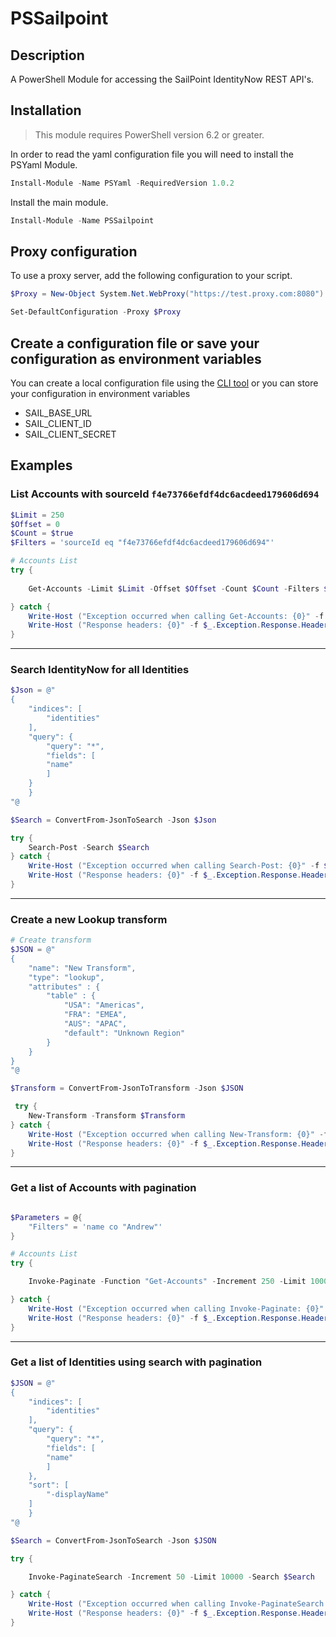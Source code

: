 # PSSailpoint

## Description

A PowerShell Module for accessing the SailPoint IdentityNow REST API's.

## Installation

> This module requires PowerShell version 6.2 or greater.

In order to read the yaml configuration file you will need to install the PSYaml Module.

```powershell
Install-Module -Name PSYaml -RequiredVersion 1.0.2
```

Install the main module.

```powershell
Install-Module -Name PSSailpoint
```

## Proxy configuration

To use a proxy server, add the following configuration to your script.

```powershell
$Proxy = New-Object System.Net.WebProxy("https://test.proxy.com:8080")

Set-DefaultConfiguration -Proxy $Proxy
```

## Create a configuration file or save your configuration as environment variables

You can create a local configuration file using the [CLI tool](https://github.com/sailpoint-oss/sailpoint-cli#configuration) or you can store your configuration in environment variables

* SAIL_BASE_URL
* SAIL_CLIENT_ID
* SAIL_CLIENT_SECRET

## Examples

### List Accounts with sourceId `f4e73766efdf4dc6acdeed179606d694`

```powershell
$Limit = 250
$Offset = 0
$Count = $true
$Filters = 'sourceId eq "f4e73766efdf4dc6acdeed179606d694"'

# Accounts List
try {
    
    Get-Accounts -Limit $Limit -Offset $Offset -Count $Count -Filters $Filters

} catch {
    Write-Host ("Exception occurred when calling Get-Accounts: {0}" -f $_.ErrorDetails)
    Write-Host ("Response headers: {0}" -f $_.Exception.Response.Headers)
}
```

---

### Search IdentityNow for all Identities

```powershell
$Json = @"
{
	"indices": [
		"identities"
	],
	"query": {
		"query": "*",
		"fields": [
		"name"
		]
	}
	}
"@

$Search = ConvertFrom-JsonToSearch -Json $Json

try {
    Search-Post -Search $Search
} catch {
    Write-Host ("Exception occurred when calling Search-Post: {0}" -f $_.ErrorDetails)
    Write-Host ("Response headers: {0}" -f $_.Exception.Response.Headers)
}
```

---

### Create a new Lookup transform

```powershell
# Create transform
$JSON = @"
{
    "name": "New Transform",
    "type": "lookup",
    "attributes" : {
        "table" : {
            "USA": "Americas",
            "FRA": "EMEA",
            "AUS": "APAC",
            "default": "Unknown Region"
        }
    }
}
"@

$Transform = ConvertFrom-JsonToTransform -Json $JSON

 try {
    New-Transform -Transform $Transform
} catch {
    Write-Host ("Exception occurred when calling New-Transform: {0}" -f $_.ErrorDetails)
    Write-Host ("Response headers: {0}" -f $_.Exception.Response.Headers)
}
```

---

### Get a list of Accounts with pagination

```powershell

$Parameters = @{
    "Filters" = 'name co "Andrew"'
}

# Accounts List
try {

    Invoke-Paginate -Function "Get-Accounts" -Increment 250 -Limit 1000 -InitialOffset 0 -Parameters $Parameters

} catch {
    Write-Host ("Exception occurred when calling Invoke-Paginate: {0}" -f $_.ErrorDetails)
    Write-Host ("Response headers: {0}" -f $_.Exception.Response.Headers)
}
```

---

### Get a list of Identities using search with pagination

```powershell
$JSON = @"
{
	"indices": [
		"identities"
	],
	"query": {
		"query": "*",
		"fields": [
		"name"
		]
	},
	"sort": [
		"-displayName"
	]
	}
"@

$Search = ConvertFrom-JsonToSearch -Json $JSON

try {

    Invoke-PaginateSearch -Increment 50 -Limit 10000 -Search $Search

} catch {
    Write-Host ("Exception occurred when calling Invoke-PaginateSearch: {0}" -f $_.ErrorDetails)
    Write-Host ("Response headers: {0}" -f $_.Exception.Response.Headers)
}
```
